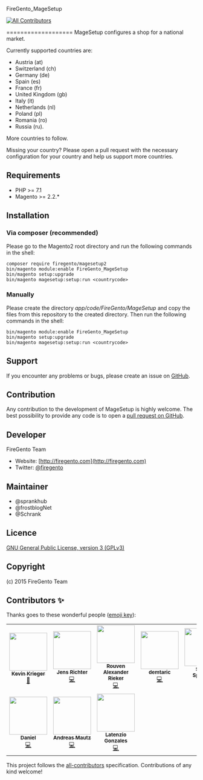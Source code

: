 FireGento_MageSetup
<!-- ALL-CONTRIBUTORS-BADGE:START - Do not remove or modify this section -->
[![All Contributors](https://img.shields.io/badge/all_contributors-10-orange.svg?style=flat-square)](#contributors-)
<!-- ALL-CONTRIBUTORS-BADGE:END -->
===================
MageSetup configures a shop for a national market. 

Currently supported countries are:
 
* Austria (at)
* Switzerland (ch)
* Germany (de)
* Spain (es)
* France (fr)
* United Kingdom (gb)
* Italy (it)
* Netherlands (nl)
* Poland (pl)
* Romania (ro)
* Russia (ru).

More countries to follow.

Missing your country? Please open a pull request with the necessary configuration for your country and help us support more countries.

Requirements
------------
- PHP     >= 7.1
- Magento >= 2.2.*

Installation
------------

### Via composer (recommended)

Please go to the Magento2 root directory and run the following commands in the shell:

```
composer require firegento/magesetup2
bin/magento module:enable FireGento_MageSetup
bin/magento setup:upgrade
bin/magento magesetup:setup:run <countrycode>
```

### Manually

Please create the directory *app/code/FireGento/MageSetup* and copy the files from this repository to the created directory. Then run the following commands in the shell:

```
bin/magento module:enable FireGento_MageSetup
bin/magento setup:upgrade
bin/magento magesetup:setup:run <countrycode>
```


Support
-------
If you encounter any problems or bugs, please create an issue on [GitHub](https://github.com/firegento/firegento-magesetup2/issues).

Contribution
------------
Any contribution to the development of MageSetup is highly welcome. The best possibility to provide any code is to open a [pull request on GitHub](https://help.github.com/articles/using-pull-requests).

Developer
---------
FireGento Team
* Website: [http://firegento.com](http://firegento.com)
* Twitter: [@firegento](https://twitter.com/firegento)

Maintainer
----------
* @sprankhub
* @frostblogNet
* @Schrank

Licence
-------
[GNU General Public License, version 3 (GPLv3)](http://opensource.org/licenses/gpl-3.0)

Copyright
---------
(c) 2015 FireGento Team

## Contributors ✨

Thanks goes to these wonderful people ([emoji key](https://allcontributors.org/docs/en/emoji-key)):

<!-- ALL-CONTRIBUTORS-LIST:START - Do not remove or modify this section -->
<!-- prettier-ignore-start -->
<!-- markdownlint-disable -->
<table>
  <tr>
    <td align="center"><a href="https://github.com/kkrieger85"><img src="https://avatars2.githubusercontent.com/u/4435523?v=4" width="100px;" alt=""/><br /><sub><b>Kevin Krieger</b></sub></a><br /><a href="https://github.com/firegento/firegento-magesetup2/commits?author=kkrieger85" title="Documentation">📖</a></td>
    <td align="center"><a href="https://frostblog.net/"><img src="https://avatars3.githubusercontent.com/u/19548641?v=4" width="100px;" alt=""/><br /><sub><b>Jens Richter</b></sub></a><br /><a href="https://github.com/firegento/firegento-magesetup2/commits?author=frostblogNet" title="Code">💻</a></td>
    <td align="center"><a href="https://rouven.io/"><img src="https://avatars3.githubusercontent.com/u/393419?v=4" width="100px;" alt=""/><br /><sub><b>Rouven Alexander Rieker</b></sub></a><br /><a href="https://github.com/firegento/firegento-magesetup2/commits?author=therouv" title="Code">💻</a></td>
    <td align="center"><a href="https://github.com/demtaric"><img src="https://avatars3.githubusercontent.com/u/5658592?v=4" width="100px;" alt=""/><br /><sub><b>demtaric</b></sub></a><br /><a href="https://github.com/firegento/firegento-magesetup2/commits?author=demtaric" title="Code">💻</a></td>
    <td align="center"><a href="https://www.simonsprankel.com/"><img src="https://avatars1.githubusercontent.com/u/930199?v=4" width="100px;" alt=""/><br /><sub><b>Simon Sprankel</b></sub></a><br /><a href="https://github.com/firegento/firegento-magesetup2/commits?author=sprankhub" title="Code">💻</a></td>
    <td align="center"><a href="https://copex.io/"><img src="https://avatars1.githubusercontent.com/u/584168?v=4" width="100px;" alt=""/><br /><sub><b>Roman Hutterer</b></sub></a><br /><a href="https://github.com/firegento/firegento-magesetup2/commits?author=roman204" title="Code">💻</a></td>
    <td align="center"><a href="http://www.integer-net.de/agentur/andreas-von-studnitz/"><img src="https://avatars1.githubusercontent.com/u/662059?v=4" width="100px;" alt=""/><br /><sub><b>Andreas von Studnitz</b></sub></a><br /><a href="https://github.com/firegento/firegento-magesetup2/commits?author=avstudnitz" title="Code">💻</a></td>
  </tr>
  <tr>
    <td align="center"><a href="https://github.com/dh1984"><img src="https://avatars1.githubusercontent.com/u/6348686?v=4" width="100px;" alt=""/><br /><sub><b>Daniel</b></sub></a><br /><a href="https://github.com/firegento/firegento-magesetup2/commits?author=dh1984" title="Code">💻</a></td>
    <td align="center"><a href="https://webvisum.de/"><img src="https://avatars2.githubusercontent.com/u/12797503?v=4" width="100px;" alt=""/><br /><sub><b>Andreas Mautz</b></sub></a><br /><a href="https://github.com/firegento/firegento-magesetup2/commits?author=mautz-et-tong" title="Code">💻</a></td>
    <td align="center"><a href="https://github.com/latenzio"><img src="https://avatars0.githubusercontent.com/u/8480072?v=4" width="100px;" alt=""/><br /><sub><b>Latenzio Gonzales</b></sub></a><br /><a href="https://github.com/firegento/firegento-magesetup2/commits?author=latenzio" title="Code">💻</a></td>
  </tr>
</table>

<!-- markdownlint-enable -->
<!-- prettier-ignore-end -->
<!-- ALL-CONTRIBUTORS-LIST:END -->

This project follows the [all-contributors](https://github.com/all-contributors/all-contributors) specification. Contributions of any kind welcome!